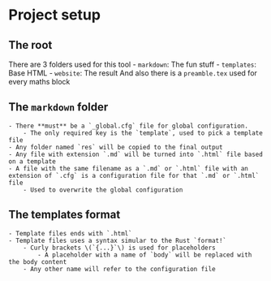 # Project setup
## The root
There are 3 folders used for this tool
	- `markdown`: The fun stuff
	- `templates`: Base HTML
	- `website`: The result
And also there is a `preamble.tex` used for every maths block
## The `markdown` folder
	- There **must** be a `_global.cfg` file for global configuration.
		- The only required key is the `template`, used to pick a template file
	- Any folder named `res` will be copied to the final output
	- Any file with extension `.md` will be turned into `.html` file based on a template
	- A file with the same filename as a `.md` or `.html` file with an extension of `.cfg` is a configuration file for that `.md` or `.html` file
		- Used to overwrite the global configuration
## The templates format
	- Template files ends with `.html`
	- Template files uses a syntax simular to the Rust `format!`
		- Curly brackets \(`{...}`\) is used for placeholders
			- A placeholder with a name of `body` will be replaced with the body content
		- Any other name will refer to the configuration file
